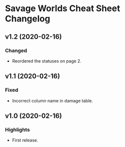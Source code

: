 # Savage Worlds Cheat Sheet Changelog

## v1.2 (2020-02-16)
### Changed
  - Reordered the statuses on page 2.

## v1.1 (2020-02-16)
### Fixed
  - Incorrect column name in damage table.

## v1.0 (2020-02-16)
### Highlights
  - First release.
